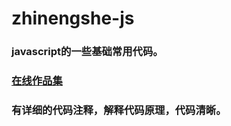 # zhinengshe-js


### javascript的一些基础常用代码。

### [在线作品集](https://tang-yue.github.io/zhinengshe-js/works.html)


### 有详细的代码注释，解释代码原理，代码清晰。




